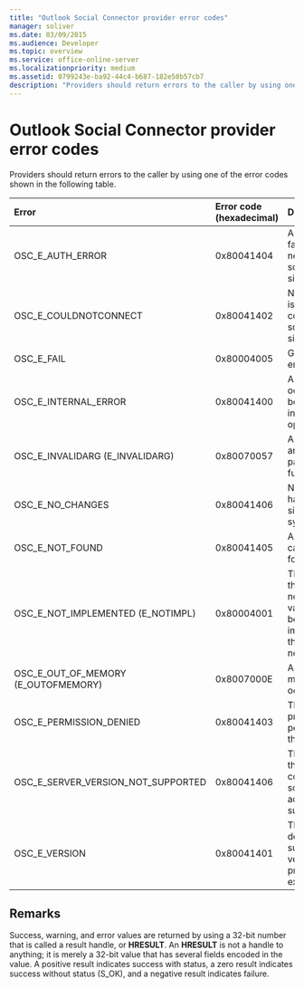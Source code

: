 ```yaml
---
title: "Outlook Social Connector provider error codes"
manager: soliver
ms.date: 03/09/2015
ms.audience: Developer
ms.topic: overview
ms.service: office-online-server
ms.localizationpriority: medium
ms.assetid: 0799243e-ba92-44c4-b687-182e50b57cb7
description: "Providers should return errors to the caller by using one of the error codes shown in the following table."
---
```


# Outlook Social Connector provider error codes

Providers should return errors to the caller by using one of the error codes shown in the following table. 
  
|**Error**|**Error code (hexadecimal)**|**Description**|
|:-----|:-----|:-----|
|OSC_E_AUTH_ERROR  <br/> |0x80041404  <br/> |Authentication failed on the network of the social network site. |
|OSC_E_COULDNOTCONNECT  <br/> |0x80041402  <br/> |No connection is available to connect to the social network site. |
|OSC_E_FAIL  <br/> |0x80004005  <br/> |General failure error. |
|OSC_E_INTERNAL_ERROR  <br/> |0x80041400  <br/> |An internal error occurred because of an invalid operation. |
|OSC_E_INVALIDARG (E_INVALIDARG)  <br/> |0x80070057  <br/> |An invalid argument was passed to a function. |
|OSC_E_NO_CHANGES  <br/> |0x80041406  <br/> |No changes have occurred since the last synchronization. |
|OSC_E_NOT_FOUND  <br/> |0x80041405  <br/> |A resource cannot be found. |
|OSC_E_NOT_IMPLEMENTED (E_NOTIMPL)  <br/> |0x80004001  <br/> |The request to the social network site is valid but has not been implemented by the social network site. |
|OSC_E_OUT_OF_MEMORY (E_OUTOFMEMORY)  <br/> |0x8007000E  <br/> |An out-of-memory error occurred. |
|OSC_E_PERMISSION_DENIED  <br/> |0x80041403  <br/> |The OSC provider denied permission for the resource. |
|OSC_E_SERVER_VERSION_NOT_SUPPORTED  <br/> |0x80041406  <br/> |The version of the server to configure the social network account is not supported. |
|OSC_E_VERSION  <br/> |0x80041401  <br/> |The provider does not support this version of OSC provider extensibility. |
   
## Remarks

Success, warning, and error values are returned by using a 32-bit number that is called a result handle, or **HRESULT**. An **HRESULT** is not a handle to anything; it is merely a 32-bit value that has several fields encoded in the value. A positive result indicates success with status, a zero result indicates success without status (S_OK), and a negative result indicates failure. 
  

